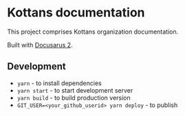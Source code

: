 # Kottans documentation

This project comprises Kottans organization documentation.

Built with [Docusarus 2](https://v2.docusaurus.io/docs/introduction).

## Development

* `yarn` - to install dependencies
* `yarn start` - to start development server
* `yarn build` - to build production version
* `GIT_USER=<your_github_userid> yarn deploy` - to publish
